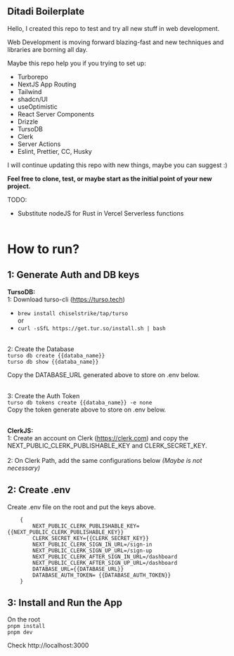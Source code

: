 ## Ditadi Boilerplate

Hello, I created this repo to test and try all new stuff in web development.

Web Development is moving forward blazing-fast and new techniques and libraries are borning all day.

Maybe this repo help you if you trying to set up:

- Turborepo
- NextJS App Routing
- Tailwind
- shadcn/UI
- useOptimistic
- React Server Components
- Drizzle
- TursoDB
- Clerk
- Server Actions
- Eslint, Prettier, CC, Husky

I will continue updating this repo with new things, maybe you can suggest :)

**Feel free to clone, test, or maybe start as the initial point of your new project.**

TODO:

- Substitute nodeJS for Rust in Vercel Serverless functions
  </br> </br>

# How to run?

## 1: Generate Auth and DB keys

<b>TursoDB:</b></br>
1: Download turso-cli (https://turso.tech) </br>

- `brew install chiselstrike/tap/turso` </br>
  or</br>
- `curl -sSfL https://get.tur.so/install.sh | bash`
  </br>

<br>2: Create the Database</br>
`turso db create {{databa_name}}`</br>
`turso db show {{databa_name}}`</br>

Copy the DATABASE_URL generated above to store on .env below.
</br></br>

3: Create the Auth Token</br>
`turso db tokens create {{databa_name}} -e none`</br>
Copy the token generate above to store on .env below.
</br>
</br>

<b>ClerkJS:</b></br>
1: Create an account on Clerk (https://clerk.com) and copy the
NEXT_PUBLIC_CLERK_PUBLISHABLE_KEY and CLERK_SECRET_KEY.
</br></br>
2: On Clerk Path, add the same configurations below <i>(Maybe is not necessary)</i>

## 2: Create .env

Create .env file on the root and put the keys above.

```
    {
        NEXT_PUBLIC_CLERK_PUBLISHABLE_KEY={{NEXT_PUBLIC_CLERK_PUBLISHABLE_KEY}}
        CLERK_SECRET_KEY={{CLERK_SECRET_KEY}}
        NEXT_PUBLIC_CLERK_SIGN_IN_URL=/sign-in
        NEXT_PUBLIC_CLERK_SIGN_UP_URL=/sign-up
        NEXT_PUBLIC_CLERK_AFTER_SIGN_IN_URL=/dashboard
        NEXT_PUBLIC_CLERK_AFTER_SIGN_UP_URL=/dashboard
        DATABASE_URL={{DATABASE_URL}}
        DATABASE_AUTH_TOKEN= {{DATABASE_AUTH_TOKEN}}
    }
```

## 3: Install and Run the App

On the root </br>
`pnpm install` </br>
`pnpm dev`

Check http://localhost:3000
